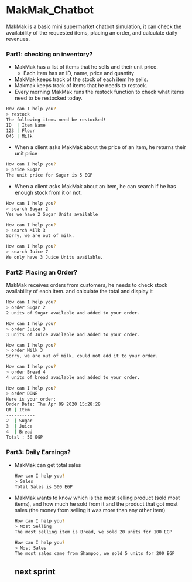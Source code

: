# MakMak_Chatbot
MakMak is a basic mini supermarket chatbot simulation, it can check the availability of the requested items, placing an order, and calculate daily revenues. 


### Part1: checking on inventory?

- MakMak has a list of items that he sells and their unit price.
    - Each item has an ID, name, price and quantity
- MakMak keeps track of the stock of each item he sells.
- Makmak keeps track of items that he needs to restock.
- Every morning MakMak runs the restock function to check what items need to be restocked today.

```bash
How can I help you? 
> restock
The following items need be restocked! 
ID  | Item Name
123 | Flour 
045 | Milk 
```

- When a client asks MakMak about the price of an item, he returns their unit price

```bash
How can I help you? 
> price Sugar
The unit price for Sugar is 5 EGP
```

- When a client asks MakMak about an item, he can search if he has enough stock from it or not.
```bash
How can I help you? 
> search Sugar 2
Yes we have 2 Sugar Units available

How can I help you? 
> search Milk 3
Sorry, we are out of milk.  

How can I help you? 
> search Juice 7
We only have 3 Juice Units available.  
```

### Part2: Placing an Order?

MakMak receives orders from customers, he needs to check stock availability of each item. and calculate the total and display it 
```bash
How can I help you? 
> order Sugar 2
2 units of Sugar available and added to your order.  

How can I help you?
> order Juice 3
3 units of Juice available and added to your order.  

How can I help you?
> order Milk 3
Sorry, we are out of milk, could not add it to your order. 

How can I help you?
> order Bread 4
4 units of bread available and added to your order.  

How can I help you?
> order DONE
Here is your order:
Order Date: Thu Apr 09 2020 15:28:28
Qt | Item
-----------
2  | Sugar
3  | Juice 
4  | Bread 
Total : 50 EGP
```

### Part3: Daily Earnings?
- MakMak can get total sales

    ```bash
    How can I help you?
    > Sales 
    Total Sales is 500 EGP
    ```
- MakMak wants to know which is the most selling product (sold most items), and how much he sold from it and the product that got most sales (the money from selling it was more than any other item)

    ```bash
    How can I help you?
    > Most Selling 
    The most selling item is Bread, we sold 20 units for 100 EGP

    How can I help you?
    > Most Sales
    The most sales came from Shampoo, we sold 5 units for 200 EGP
    ```
    
    ## next sprint
    
